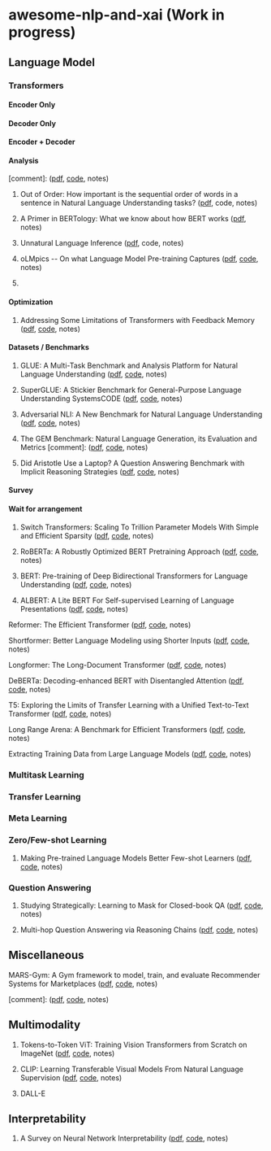# awesome-nlp-and-xai (Work in progress)

## Language Model

### Transformers

#### Encoder Only

#### Decoder Only

#### Encoder + Decoder

#### Analysis

[comment]: ([pdf](), [code](), notes)

1. Out of Order: How important is the sequential order of words in a sentence in Natural Language Understanding tasks? ([pdf](https://arxiv.org/pdf/2012.15180.pdf), code, notes)

2. A Primer in BERTology: What we know about how BERT works ([pdf](https://arxiv.org/pdf/2002.12327.pdf), notes)

3. Unnatural Language Inference ([pdf](https://arxiv.org/pdf/2101.00010.pdf), code, notes)

4. oLMpics -- On what Language Model Pre-training Captures ([pdf](https://arxiv.org/pdf/1912.13283.pdf), [code](https://github.com/alontalmor/oLMpics), notes)

5. 

#### Optimization

1. Addressing Some Limitations of Transformers with Feedback Memory ([pdf](https://arxiv.org/pdf/2002.09402.pdf), [code](), notes)

#### Datasets / Benchmarks

1. GLUE: A Multi-Task Benchmark and Analysis Platform for Natural Language Understanding ([pdf](https://arxiv.org/pdf/1804.07461.pdf), [code](https://github.com/nyu-mll/GLUE-baselines), notes)

2. SuperGLUE: A Stickier Benchmark for General-Purpose Language Understanding SystemsCODE ([pdf](https://arxiv.org/pdf/1905.00537.pdf), [code](https://github.com/nyu-mll/jiant), notes)

3. Adversarial NLI: A New Benchmark for Natural Language Understanding ([pdf](https://arxiv.org/pdf/1910.14599.pdf), [code](https://github.com/facebookresearch/anli), notes)

4. The GEM Benchmark: Natural Language Generation, its Evaluation and Metrics [comment]: ([pdf](https://arxiv.org/pdf/2102.01672.pdf), [code](), notes)

5. Did Aristotle Use a Laptop? A Question Answering Benchmark with Implicit Reasoning Strategies ([pdf](https://arxiv.org/pdf/2101.02235.pdf), [code](), notes)

#### Survey

#### Wait for arrangement

1. Switch Transformers: Scaling To Trillion Parameter Models With Simple and Efficient Sparsity ([pdf](https://arxiv.org/pdf/2101.03961.pdf), [code](https://github.com/lab-ml/nn/tree/master/labml_nn/transformers/switch), notes)

2. RoBERTa: A Robustly Optimized BERT Pretraining Approach ([pdf](https://arxiv.org/pdf/1907.11692.pdf), [code](https://github.com/pytorch/fairseq/blob/master/examples/roberta/README.md), notes)

3. BERT: Pre-training of Deep Bidirectional Transformers for Language Understanding ([pdf](https://arxiv.org/pdf/1810.04805.pdf), [code](https://github.com/google-research/bert), notes)

4. ALBERT: A Lite BERT For Self-supervised Learning of Language Presentations ([pdf](https://arxiv.org/pdf/1909.11942.pdf), [code](https://github.com/google-research/ALBERT), notes)

Reformer: The Efficient Transformer ([pdf](https://arxiv.org/pdf/2001.04451.pdf), [code](https://github.com/google/trax), notes)

Shortformer: Better Language Modeling using Shorter Inputs ([pdf](https://arxiv.org/pdf/2012.15832.pdf), [code](), notes)

Longformer: The Long-Document Transformer ([pdf](https://arxiv.org/pdf/2004.05150.pdf), [code](), notes)

DeBERTa: Decoding-enhanced BERT with Disentangled Attention ([pdf](https://arxiv.org/pdf/2006.03654.pdf), [code](https://github.com/microsoft/DeBERTa), notes)

T5: Exploring the Limits of Transfer Learning with a Unified Text-to-Text Transformer ([pdf](https://arxiv.org/pdf/1910.10683.pdf), [code](https://github.com/google-research/text-to-text-transfer-transformer), notes)

Long Range Arena: A Benchmark for Efficient Transformers ([pdf](https://arxiv.org/pdf/2011.04006.pdf), [code](https://github.com/google-research/long-range-arena), notes)

Extracting Training Data from Large Language Models ([pdf](https://arxiv.org/pdf/2012.07805.pdf), [code](https://github.com/allenai/longformer), notes)
 
### Multitask Learning

### Transfer Learning

### Meta Learning

### Zero/Few-shot Learning

1. Making Pre-trained Language Models Better Few-shot Learners ([pdf](https://arxiv.org/pdf/2012.15723v1.pdf), [code](https://github.com/princeton-nlp/LM-BFF), notes)
### Question Answering

1. Studying Strategically: Learning to Mask for Closed-book QA ([pdf](https://arxiv.org/pdf/2012.15856.pdf), [code](), notes) 
 
2. Multi-hop Question Answering via Reasoning Chains ([pdf](https://arxiv.org/pdf/1910.02610.pdf), [code](), notes) 

## Miscellaneous

MARS-Gym: A Gym framework to model, train, and evaluate Recommender Systems for Marketplaces ([pdf](https://arxiv.org/pdf/2010.07035v1.pdf), [code](https://github.com/deeplearningbrasil/mars-gym), notes)


[comment]: ([pdf](), [code](), notes)

## Multimodality

1. Tokens-to-Token ViT: Training Vision Transformers from Scratch on ImageNet ([pdf](https://arxiv.org/pdf/2101.11986.pdf), [code](https://github.com/yitu-opensource/T2T-ViT), notes)

2. CLIP: Learning Transferable Visual Models From Natural Language Supervision ([pdf](https://cdn.openai.com/papers/Learning_Transferable_Visual_Models_From_Natural_Language_Supervision.pdf), [code](https://github.com/openai/CLIP), notes)

3. DALL-E


## Interpretability

1. A Survey on Neural Network Interpretability ([pdf](https://arxiv.org/pdf/2012.14261.pdf), [code](), notes)



